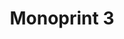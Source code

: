 ---
ee_id_thing: '215'
site: '1'
type: '2'
inv_num: 2008-014
add_credit:
url: 2008-014-monoprint-3
title: Monoprint 3
year: '2008'
display_year: '2008'
medium: Unique three-color process silkscreen on custom watermarked paper
dims: 42 x 32 inches
pitch: Poorly done C-M-Y silkscreens.
ps:
live_url:
youtube:
related_code:
imgs: Monoprint-3-2008-014-full-press-ih.jpg
subheading:
download:
commission:
related:
layout: things-i-made
---